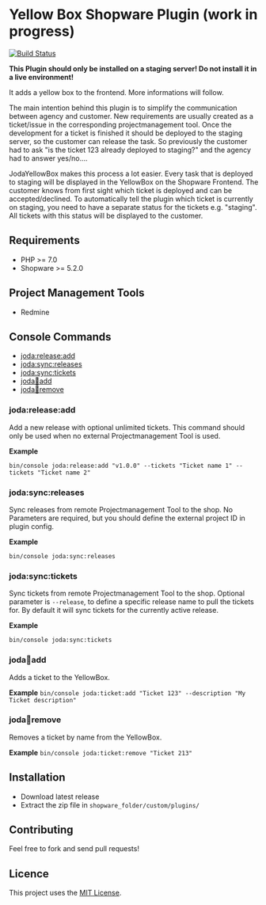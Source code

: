 # Yellow Box Shopware Plugin (work in progress)

[![Build Status](https://travis-ci.org/jlaute/JodaYellowBox.svg?branch=master)](https://travis-ci.org/jlaute/JodaYellowBox)

**This Plugin should only be installed on a staging server! Do not install it in a live environment!**

It adds a yellow box to the frontend. More informations will follow.

The main intention behind this plugin is to simplify the communication between agency and customer. New requirements are usually created as a ticket/issue in the corresponding projectmanagement tool. Once the development for a ticket is finished it should be deployed to the staging server, so the customer can release the task.
So previously the customer had to ask "is the ticket 123 already deployed to staging?" and the agency had to answer yes/no....

JodaYellowBox makes this process a lot easier. Every task that is deployed to staging will be displayed in the YellowBox on the Shopware Frontend. The customer knows from first sight which ticket is deployed and can be accepted/declined. To automatically tell the plugin which ticket is currently on staging, you need to have a separate status for the tickets e.g. "staging". All tickets with this status will be displayed to the customer.

## Requirements

- PHP >= 7.0
- Shopware >= 5.2.0

## Project Management Tools
- Redmine

## Console Commands
- [joda:release:add](#jodareleaseadd)
- [joda:sync:releases](#jodasyncreleases)
- [joda:sync:tickets](#jodasynctickets)
- [joda:ticket:add](#jodaticketadd)
- [joda:ticket:remove](#jodaticketremove)

### joda:release:add
Add a new release with optional unlimited tickets. This command should only be used when no external Projectmanagement Tool is used.

**Example**

`bin/console joda:release:add "v1.0.0" --tickets "Ticket name 1" --tickets "Ticket name 2"`

### joda:sync:releases
Sync releases from remote Projectmanagement Tool to the shop. No Parameters are required, but you should define the external project ID in plugin config.

**Example**

`bin/console joda:sync:releases`

### joda:sync:tickets
Sync tickets from remote Projectmanagement Tool to the shop. Optional parameter is `--release`, to define a specific release name to pull the tickets for. By default it will sync tickets for the currently active release.

**Example**

`bin/console joda:sync:tickets`

### joda:ticket:add
Adds a ticket to the YellowBox.

**Example**
`bin/console joda:ticket:add "Ticket 123" --description "My Ticket description"`

### joda:ticket:remove
Removes a ticket by name from the YellowBox.

**Example**
`bin/console joda:ticket:remove "Ticket 213"`

## Installation

- Download latest release
- Extract the zip file in `shopware_folder/custom/plugins/`


## Contributing

Feel free to fork and send pull requests!


## Licence

This project uses the [MIT License](LICENCE.md).
